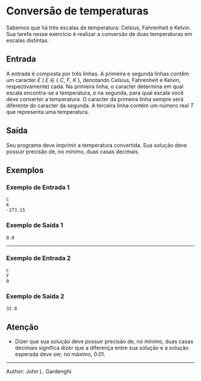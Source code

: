 # Conversão de temperaturas

Sabemos que há três escalas de temperatura: Celsius, Fahrenheit e Kelvin. Sua tarefa nesse exercício é realizar a conversão de duas temperaturas em escalas distintas.

## Entrada

A entrada é composta por três linhas. A primeira e segunda linhas contêm um caracter
_E_ ( _E_ ∈ { _C_, _F_, _K_ }, denotando Celsius, Fahrenheit e Kelvin, respectivamente) cada. Na primeira linha, o caracter determina em qual escala encontra-se a temperatura, e na segunda, para qual escala você deve converter a temperatura. O caracter da primeira linha sempre será diferente do caracter da segunda. A terceira linha contém um número real _T_ que representa uma temperatura.

## Saída

Seu programa deve imprimir a temperatura convertida. Sua solução deve possuir precisão de, no mínimo, duas casas decimais.

## Exemplos

### Exemplo de Entrada 1

    C
    K
    -273.15

### Exemplo de Saída 1

    0.0

---

### Exemplo de Entrada 2

    C
    F
    0

### Exemplo de Saída 2

    32.0

## Atenção

- Dizer que sua solução deve possuir precisão de, no mínimo, duas casas decimais significa dizer que a diferença entre sua solução e a solução esperada deve ser, no máximo,
  0.01.

---

Author: John L. Gardenghi
